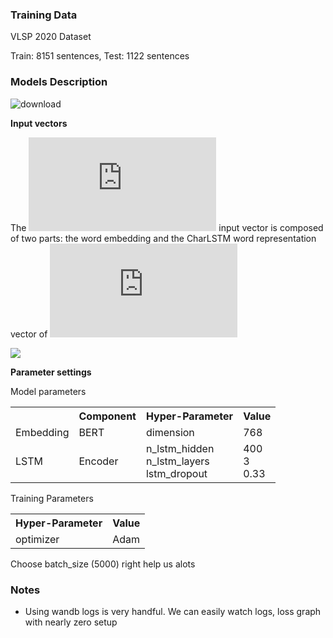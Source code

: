 ### Training Data

VLSP 2020 Dataset

Train: 8151 sentences, Test: 1122 sentences

### Models Description

![download](https://user-images.githubusercontent.com/1780281/124057936-99f3d780-da52-11eb-844b-821c555186ec.png)

**Input vectors**

The ![](https://latex.codecogs.com/gif.latex?ith) input vector is composed of two parts: the word embedding and the CharLSTM word representation vector of ![](https://latex.codecogs.com/gif.latex?w_i)

![](http://mathurl.com/render.cgi?e_i%20%3D%20emb%28w_i%29%20%5Coplus%20CharLSTM%28w_i%29%5Cnocache)

**Parameter settings**

Model parameters

<table>
<tr>
<th></th>
<th>Component</th>
<th>Hyper-Parameter</th>
<th>Value</th>
</tr>
<tr>
<td>Embedding</td>
<td>BERT</td>
<td>dimension</td>
<td>768</td>
</tr>
<tr>
<td>LSTM</td>
<td>Encoder</td>
<td>
n_lstm_hidden<br/>
n_lstm_layers<br/>
lstm_dropout
</td>
<td>
400<br/>
3<br/>
0.33
</td>
</tr>
</table>

Training Parameters

<table>
<tr>
<th>Hyper-Parameter</th>
<th>Value</th>
</tr>
<tr>
<td>optimizer</td>
<td>Adam</td>
</tr>
</table>

Choose batch_size (5000) right help us alots

### Notes

* Using wandb logs is very handful. We can easily watch logs, loss graph with nearly zero setup